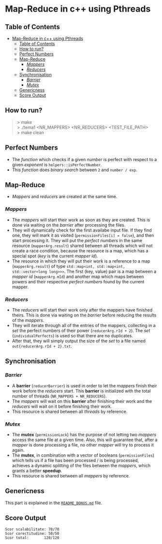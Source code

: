 # Map-Reduce in c++ using Pthreads

## Table of Contents

- [Map-Reduce in c++ using Pthreads](#map-reduce-in-c-using-pthreads)
  - [Table of Contents](#table-of-contents)
  - [How to run?](#how-to-run)
  - [Perfect Numbers](#perfect-numbers)
  - [Map-Reduce](#map-reduce)
    - [*Mappers*](#mappers)
    - [*Reducers*](#reducers)
  - [Synchronisation](#synchronisation)
    - [*Barrier*](#barrier)
    - [*Mutex*](#mutex)
  - [Genericness](#genericness)
  - [Score Output](#score-output)

## How to run?

> \> make \
> \> ./tema1 <NR_MAPPERS> <NR_REDUCERS> <TEST_FILE_PATH> \
> \> make clean

## Perfect Numbers

- The *function* which checks if a given *number* is perfect with respect to a
given *exponent* is `helpers::isPerfectNumber`.
- This *function* does *binary search* between `2` and `number / exp`.

## Map-Reduce

- *Mappers* and *reducers* are created at the same time.

### *Mappers*

- The *mappers* will start their work as soon as they are created. This is done
via waiting on the *barrier* after processing the files.
- They will dynamically check for the first availabe input file. If they find one,
they will mark it as visited (`permissionFiles[i] = false`), and then start
processing it. They will put the *perfect numbers* in the same resource
(`mapperArg.result`) shared between all threads which will not create a
race condition, because the resource is a map, which has a special spot
(*key* is the current *mapper id*).
- The resource in which they will put their work is a reference to a map
(`mapperArg.result`) of type `std::map<int, std::map<int, std::vector<long long>>>`.
The first (key, value) pair is a map between a *mapper id* (`mapperArg.mId`) and another
map which maps between powers and their respective *perfect numbers* found by
the current mapper.

### *Reducers*

- The *reducers* will start their work only after the mappers have finished theirs.
This is done via waiting on the *barrier* before reducing the results of the *mappers*.
- They will iterate through all of the entries of the mappers, collecting in a *set*
the perfect numbers of their power (`reducerArg.rId + 2`). The *set* (`individualPerfects`)
is used so that there are no duplicates.
- After that, they will simply output the size of the *set* to a file named
`out{reducerArg.rId + 2}.txt`.

## Synchronisation

### *Barrier*

- A **barrier** (`reducerBarrier`) is used in order to let the *mappers* finish their
work before the *reducers* start. This **barrier** is initialized with the total number
of threads (`NR_MAPPERS + NR_REDUCERS`).
- The *mappers* will wait on this **barrier** after finishing their work and the *reducers*
 will wait on it before finishing their work.
- This resource is shared between all *threads* by reference.

### *Mutex*

- The **mutex** (`permissionLock`) has the purpose of not letting two *mappers* access
the same file at a given time. Also, this will guarantee that, after a *mapper* is done
processing a file, no other *mapper* will try to process it again.
- The **mutex**, in combination with a vector of booleans (`permissionFiles`) which tells us if
a file has been processed / is being processed, achieves a dynamic splitting of the files
between the *mappers*, which grants a better **speedup**.
- This resource is shared between all *mappers* by reference.

## Genericness

This part is explained in the [`README_BONUS.md`](/README_BONUS.md) file.

## Score Output

`Scor scalabilitate: 70/70` \
`Scor corectitudine: 50/50` \
`Scor total:       120/120`
